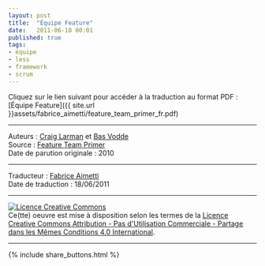 ```yaml
---
layout: post
title:  "Équipe Feature"
date:   2011-06-18 00:01
published: true
tags: 
- équipe
- less
- framework
- scrum
---
```


Cliquez sur le lien suivant pour accéder à la traduction au format PDF : [Équipe Feature]({{ site.url }}assets/fabrice_aimetti/feature_team_primer_fr.pdf)


---
Auteurs : [Craig Larman](http://www.craiglarman.com/wiki/index.php?title=Craig_Larman) et [Bas Vodde](https://www.odd-e.com/about/bas.html)  
Source : [Feature Team Primer](http://featureteamprimer.org/feature_team_primer.pdf)  
Date de parution originale : 2010  

---
Traducteur : [Fabrice Aimetti](http://www.fabrice-aimetti.fr/)  
Date de traduction : 18/06/2011  

---

<a rel="license" href="http://creativecommons.org/licenses/by-nc-sa/4.0/"><img alt="Licence Creative Commons" style="border-width:0" src="http://i.creativecommons.org/l/by-nc-sa/4.0/88x31.png" /></a><br />Ce(tte) oeuvre est mise à disposition selon les termes de la <a rel="license" href="http://creativecommons.org/licenses/by-nc-sa/4.0/">Licence Creative Commons Attribution - Pas d'Utilisation Commerciale - Partage dans les Mêmes Conditions 4.0 International</a>.

---

{% include share_buttons.html %}


